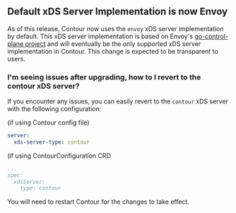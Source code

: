 ## Default xDS Server Implementation is now Envoy

As of this release, Contour now uses the `envoy` xDS server implementation by default.
This xDS server implementation is based on Envoy's [go-control-plane project](https://github.com/envoyproxy/go-control-plane) and will eventually be the only supported xDS server implementation in Contour.
This change is expected to be transparent to users.

### I'm seeing issues after upgrading, how to I revert to the contour xDS server?

If you encounter any issues, you can easily revert to the `contour` xDS server with the following configuration:

(if using Contour config file)
```yaml
server:
  xds-server-type: contour
```

(if using ContourConfiguration CRD
```yaml
...
spec:
  xdsServer:
    type: contour
```

You will need to restart Contour for the changes to take effect.
